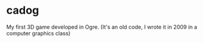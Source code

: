 cadog
=====

My first 3D game developed in Ogre. (It's an old code, I wrote it in 2009 in a computer graphics class)
